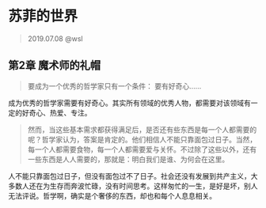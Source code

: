 # 苏菲的世界

> 2019.07.08 @wsl

## 第2章 魔术师的礼帽

> 要成为一个优秀的哲学家只有一个条件：
> 要有好奇心……

成为优秀的哲学家需要有好奇心。其实所有领域的优秀人物，都需要对该领域有一定的好奇心、热爱、专注。



> 然而，当这些基本需求都获得满足后，是否还有些东西是每一个人都需要的呢？哲学家认为，答案是肯定的。他们相信人不能只靠面包过日子。当然，每一个人都需要食物，每一个人都需要爱与关怀。不过除了这些以外，还有一些东西是人人需要的，那就是：明白我们是谁、为何会在这里。

人不能只靠面包过日子，但没有面包过不了日子。社会还没有发展到共产主义，大多数人还在为生存而奔波忙碌，没有时间思考。这样匆忙的一生，是好是坏，别人无法评说。哲学啊，确实是个奢侈的东西，却也和每个人息息相关。

